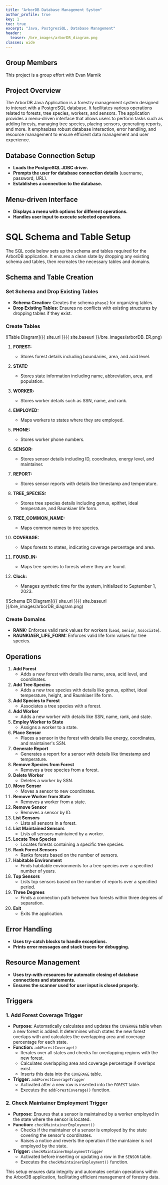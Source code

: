 ```yaml
---
title: "ArborDB Database Management System"
author_profile: true
key: 1
toc: true
excerpt: "Java, PostgresSQL, Database Management"
header:
  teaser: /bre_images/arborDB_diagram.png
classes: wide
---
```

## Group Members
This project is a group effort with Evan Marnik 

## Project Overview

The ArborDB Java Application is a forestry management system designed to interact with a PostgreSQL database. It facilitates various operations related to forests, tree species, workers, and sensors. The application provides a menu-driven interface that allows users to perform tasks such as adding forests, managing tree species, placing sensors, generating reports, and more. It emphasizes robust database interaction, error handling, and resource management to ensure efficient data management and user experience.

## Database Connection Setup

- **Loads the PostgreSQL JDBC driver.**
- **Prompts the user for database connection details** (username, password, URL).
- **Establishes a connection to the database.**

## Menu-driven Interface

- **Displays a menu with options for different operations.**
- **Handles user input to execute selected operations.**

# SQL Schema and Table Setup

The SQL code below sets up the schema and tables required for the ArborDB application. It ensures a clean slate by dropping any existing schema and tables, then recreates the necessary tables and domains.

## Schema and Table Creation

### Set Schema and Drop Existing Tables

- **Schema Creation:** Creates the schema `phase2` for organizing tables.
- **Drop Existing Tables:** Ensures no conflicts with existing structures by dropping tables if they exist.

### Create Tables

![Table Diagram]({{ site.url }}{{ site.baseurl }}/bre_images/arborDB_ER.png)

1. **FOREST:**
   - Stores forest details including boundaries, area, and acid level.

2. **STATE:**
   - Stores state information including name, abbreviation, area, and population.

3. **WORKER:**
   - Stores worker details such as SSN, name, and rank.

4. **EMPLOYED:**
   - Maps workers to states where they are employed.

5. **PHONE:**
   - Stores worker phone numbers.

6. **SENSOR:**
   - Stores sensor details including ID, coordinates, energy level, and maintainer.

7. **REPORT:**
   - Stores sensor reports with details like timestamp and temperature.

8. **TREE_SPECIES:**
   - Stores tree species details including genus, epithet, ideal temperature, and Raunkiaer life form.

9. **TREE_COMMON_NAME:**
   - Maps common names to tree species.

10. **COVERAGE:**
    - Maps forests to states, indicating coverage percentage and area.

11. **FOUND_IN:**
    - Maps tree species to forests where they are found.

12. **Clock:**
    - Manages synthetic time for the system, initialized to September 1, 2023.

![Schema ER Diagram]({{ site.url }}{{ site.baseurl }}/bre_images/arborDB_diagram.png)

### Create Domains

- **RANK:** Enforces valid rank values for workers (`Lead`, `Senior`, `Associate`).
- **RAUNKIAER_LIFE_FORM:** Enforces valid life form values for tree species.

## Operations

1. **Add Forest**
   - Adds a new forest with details like name, area, acid level, and coordinates.
2. **Add Tree Species**
   - Adds a new tree species with details like genus, epithet, ideal temperature, height, and Raunkiaer life form.
3. **Add Species to Forest**
   - Associates a tree species with a forest.
4. **Add Worker**
   - Adds a new worker with details like SSN, name, rank, and state.
5. **Employ Worker to State**
   - Assigns a worker to a state.
6. **Place Sensor**
   - Places a sensor in the forest with details like energy, coordinates, and maintainer's SSN.
7. **Generate Report**
   - Generates a report for a sensor with details like timestamp and temperature.
8. **Remove Species from Forest**
   - Removes a tree species from a forest.
9. **Delete Worker**
   - Deletes a worker by SSN.
10. **Move Sensor**
    - Moves a sensor to new coordinates.
11. **Remove Worker from State**
    - Removes a worker from a state.
12. **Remove Sensor**
    - Removes a sensor by ID.
13. **List Sensors**
    - Lists all sensors in a forest.
14. **List Maintained Sensors**
    - Lists all sensors maintained by a worker.
15. **Locate Tree Species**
    - Locates forests containing a specific tree species.
16. **Rank Forest Sensors**
    - Ranks forests based on the number of sensors.
17. **Habitable Environment**
    - Finds habitable environments for a tree species over a specified number of years.
18. **Top Sensors**
    - Lists top sensors based on the number of reports over a specified period.
19. **Three Degrees**
    - Finds a connection path between two forests within three degrees of separation.
20. **Exit**
    - Exits the application.

## Error Handling

- **Uses try-catch blocks to handle exceptions.**
- **Prints error messages and stack traces for debugging.**

## Resource Management

- **Uses try-with-resources for automatic closing of database connections and statements.**
- **Ensures the scanner used for user input is closed properly.**

## Triggers

### 1. Add Forest Coverage Trigger

- **Purpose:** Automatically calculates and updates the `COVERAGE` table when a new forest is added. It determines which states the new forest overlaps with and calculates the overlapping area and coverage percentage for each state.
- **Function:** `addForestCoverage()`
  - Iterates over all states and checks for overlapping regions with the new forest.
  - Calculates overlapping area and coverage percentage if overlaps exist.
  - Inserts this data into the `COVERAGE` table.
- **Trigger:** `addForestCoverageTrigger`
  - Activated after a new row is inserted into the `FOREST` table.
  - Executes the `addForestCoverage()` function.

### 2. Check Maintainer Employment Trigger

- **Purpose:** Ensures that a sensor is maintained by a worker employed in the state where the sensor is located.
- **Function:** `checkMaintainerEmployment()`
  - Checks if the maintainer of a sensor is employed by the state covering the sensor's coordinates.
  - Raises a notice and reverts the operation if the maintainer is not employed by the state.
- **Trigger:** `checkMaintainerEmploymentTrigger`
  - Activated before inserting or updating a row in the `SENSOR` table.
  - Executes the `checkMaintainerEmployment()` function.

This setup ensures data integrity and automates certain operations within the ArborDB application, facilitating efficient management of forestry data.


